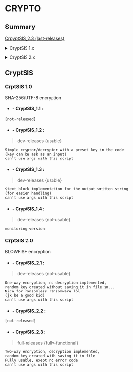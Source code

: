 # CRYPTO

## Summary

[CrpyptSIS_2.3 (last-releases)](https://github.com/Retr0Kr0dy/ScriptVirusMess/tree/main/py/CRYPTOR#--cryptsis_23-)

<details><summary>CryptSIS 1.x</summary>
<p>

[CrpyptSIS_1.2](https://github.com/Retr0Kr0dy/ScriptVirusMess/tree/main/py/CRYPTOR#--cryptsis_12-)

[CrpyptSIS_1.3](https://github.com/Retr0Kr0dy/ScriptVirusMess/tree/main/py/CRYPTOR#--cryptsis_13-)

[CrpyptSIS_1.4](https://github.com/Retr0Kr0dy/ScriptVirusMess/tree/main/py/CRYPTOR#--cryptsis_14-)

</details>
</p>
 
<details><summary>CryptSIS 2.x</summary>
<p>
 
[CrpyptSIS_2.1](https://github.com/Retr0Kr0dy/ScriptVirusMess/tree/main/py/CRYPTOR#--cryptsis_21-)

[CrpyptSIS_2.3](https://github.com/Retr0Kr0dy/ScriptVirusMess/tree/main/py/CRYPTOR#--cryptsis_23-)

</details>
</p>
 
## CryptSIS

### CrptSIS 1.0

SHA-256/UTF-8 encryption

- #### - CryptSIS_1.1 :

```
[not-released]
```

- #### - CryptSIS_1.2 :

 >dev-releases
 {usable}
 
```
Simple cryptor/decryptor with a preset key in the code 
(key can be ask as an input)
can't use args with this script
```

- #### - CryptSIS_1.3 :

 >dev-releases
 {usable}

```
$text_block implementation for the output written string 
(for easier handling)
can't use args with this script
```

- #### - CryptSIS_1.4 :

 >dev-releases
 {not-usable}

```
monitoring version
```

### CrptSIS 2.0

BLOWFISH encryption

- #### - CryptSIS_2.1 :

 >dev-releases
 {not-usable}

```
One-way encryption, no decryption implemented, 
random key created without saving it in file so...
Nice for ransomless ransomware lol 
(jk be a good kid)
can't use args with this script
```

- #### - CryptSIS_2.2 :

```
[not-released]
```

- #### - CryptSIS_2.3 :

 >full-releases
 {fully-functional}

```
Two-way encryption, decryption implemented, 
random key created with saving it in file
Fully usable, exept no error code
can't use args with this script
```
